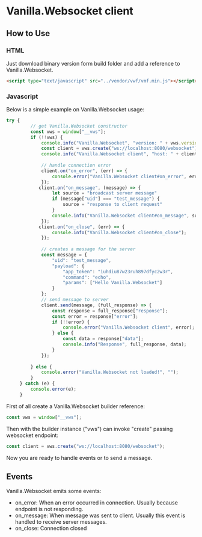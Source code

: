 # Vanilla.Websocket client

## How to Use

### HTML

Just download binary version form build folder and add a reference 
to Vanilla.Websocket. 

```html 
<script type="text/javascript" src="../vendor/vwf/vmf.min.js"></script>
```

### Javascript

Below is a simple example on Vanilla.Websocket usage:

```javascript
try {      
         // get Vanilla.Websocket constructor
         const vws = window["__vws"];
         if (!!vws) {
             console.info("Vanilla.Websocket", "version: " + vws.version);
             const client = vws.create("ws://localhost:8080/websocket");
             console.info("Vanilla.Websocket client", "host: " + client.host);
 
             // handle connection error
             client.on("on_error", (err) => {
                 console.error("Vanilla.Websocket client#on_error", err);
             }); 
            client.on("on_message", (message) => {
                 let source = "broadcast server message"
                 if (message["uid"] === "test_message") {
                     source = "response to client request"
                 }
                 console.info("Vanilla.Websocket client#on_message", source, message);
             });
            client.on("on_close", (err) => {
                 console.info("Vanilla.Websocket client#on_close");
             });
 
             // creates a message for the server
             const message = {
                 "uid": "test_message",
                 "payload": {
                     "app_token": "iuhdiu87w23ruh897dfyc2w3r",
                     "command": "echo",
                     "params": ["Hello Vanilla.Websocket"]
                 }
             };
             // send message to server
             client.send(message, (full_response) => {
                 const response = full_response["response"];
                 const error = response["error"];
                 if (!!error) {
                     console.error("Vanilla.Websocket client", error);
                 } else {
                     const data = response["data"];
                     console.info("Response", full_response, data);
                 }
             });
 
         } else {
             console.error("Vanilla.Websocket not loaded!", "");
         }
     } catch (e) {
         console.error(e);
     }
```   

First of all create a Vanilla.Websocket builder reference:
```javascript 
const vws = window["__vws"];
```  
Then with the builder instance ("vws") can invoke "create" passing websocket endpoint:
```javascript 
const client = vws.create("ws://localhost:8080/websocket");
``` 
Now you are ready to handle events or to send a message.

## Events

Vanilla.Websocket emits some events:
* on_error: When an error occurred in connection. Usually because endpoint is not responding.
* on_message: When message was sent to client. Usually this event is handled to receive server messages. 
* on_close: Connection closed

